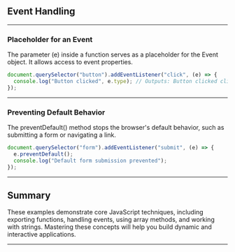 ## Event Handling

---

### Placeholder for an Event

The parameter <span class="emphasis">(e)</span> inside a <span class="secondEmphasis">function</span> serves as a placeholder for the <span class="emphasis">Event object</span>. It allows access to <span class="secondEmphasis">event properties</span>.

```javascript
document.querySelector("button").addEventListener("click", (e) => {
  console.log("Button clicked", e.type); // Outputs: Button clicked click
});
```

---

### Preventing Default Behavior

The <span class="emphasis">preventDefault()</span> method stops the browser's <span class="secondEmphasis">default behavior</span>, such as submitting a <span class="emphasis">form</span> or navigating a <span class="secondEmphasis">link</span>.

```javascript
document.querySelector("form").addEventListener("submit", (e) => {
  e.preventDefault();
  console.log("Default form submission prevented");
});
```

---

## Summary

These examples demonstrate core <span class="emphasis">JavaScript</span> techniques, including exporting <span class="secondEmphasis">functions</span>, handling <span class="emphasis">events</span>, using <span class="secondEmphasis">array methods</span>, and working with <span class="emphasis">strings</span>. Mastering these concepts will help you build <span class="secondEmphasis">dynamic</span> and <span class="emphasis">interactive</span> applications.

---
